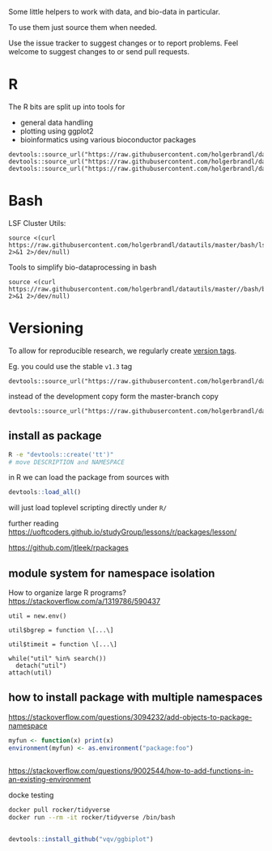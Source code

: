 Some little helpers to work with data, and bio-data in particular.

To use them just source them when needed.

Use the issue tracker to suggest changes or to report problems. Feel welcome to suggest changes to or send pull requests.

R
===

The R bits are split up into tools for
* general data handling
* plotting using ggplot2
* bioinformatics using various bioconductor packages

```
devtools::source_url("https://raw.githubusercontent.com/holgerbrandl/datautils/master/R/core_commons.R")
devtools::source_url("https://raw.githubusercontent.com/holgerbrandl/datautils/master/R/ggplot_commons.R")
devtools::source_url("https://raw.githubusercontent.com/holgerbrandl/datautils/master/R/bio/bioinfo_commons.R")
```

Bash
===

LSF Cluster Utils:
```
source <(curl https://raw.githubusercontent.com/holgerbrandl/datautils/master/bash/lsf_utils.sh 2>&1 2>/dev/null)
```

Tools to simplify bio-dataprocessing in bash
```
source <(curl https://raw.githubusercontent.com/holgerbrandl/datautils/master//bash/bioinfo_utils.sh 2>&1 2>/dev/null)
```


Versioning
===

To allow for reproducible research, we regularly create [version tags](https://github.com/holgerbrandl/datautils/releases).

Eg. you could use the stable `v1.3` tag

```
devtools::source_url("https://raw.githubusercontent.com/holgerbrandl/datautils/v1.3/R/core_commons.R")
```

instead of the development copy form the master-branch copy

```
devtools::source_url("https://raw.githubusercontent.com/holgerbrandl/datautils/master/R/datatable_commons.R")
```

## install as package

```bash
R -e "devtools::create('tt')" 
# move DESCRIPTION and NAMESPACE


```

in R we can load the package from sources with

```r
devtools::load_all()
```
will just load toplevel scripting directly under `R/`

further reading https://uoftcoders.github.io/studyGroup/lessons/r/packages/lesson/

https://github.com/jtleek/rpackages


## module system for namespace isolation

How to organize large R programs? https://stackoverflow.com/a/1319786/590437

```
util = new.env()

util$bgrep = function \[...\]

util$timeit = function \[...\]

while("util" %in% search())
  detach("util")
attach(util)

```



## how to install package with multiple namespaces


https://stackoverflow.com/questions/3094232/add-objects-to-package-namespace

```r
myfun <- function(x) print(x)
environment(myfun) <- as.environment("package:foo")



```

https://stackoverflow.com/questions/9002544/how-to-add-functions-in-an-existing-environment

docke testing

```bash
docker pull rocker/tidyverse
docker run --rm -it rocker/tidyverse /bin/bash
 

```

```r
devtools::install_github("vqv/ggbiplot")
```